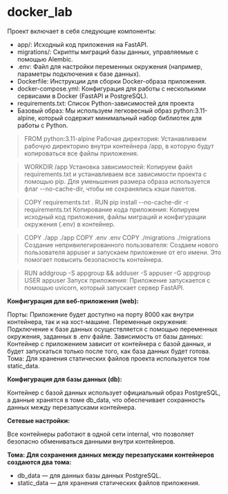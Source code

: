 # docker_lab
Проект включает в себя следующие компоненты:

- app/: Исходный код приложения на FastAPI.
- migrations/: Скрипты миграций базы данных, управляемые с помощью Alembic.
- .env: Файл для настройки переменных окружения (например, параметры подключения к базе данных).
- Dockerfile: Инструкции для сборки Docker-образа приложения.
- docker-compose.yml: Конфигурация для работы с несколькими сервисами в Docker (FastAPI и PostgreSQL).
- requirements.txt: Список Python-зависимостей для проекта
- Базовый образ: Мы используем легковесный образ python:3.11-alpine, который содержит минимальный набор библиотек для работы с Python.

> FROM python:3.11-alpine
Рабочая директория: Устанавливаем рабочую директорию внутри контейнера /app, в которую будут копироваться все файлы приложения.

> WORKDIR /app
Установка зависимостей: Копируем файл requirements.txt и устанавливаем все зависимости проекта с помощью pip. Для уменьшения размера образа используется флаг --no-cache-dir, чтобы не сохранялись кэши пакетов.

> COPY requirements.txt .
> RUN pip install --no-cache-dir -r requirements.txt
Копирование кода приложения: Копируем исходный код приложения, файлы миграций и конфигурации окружения (.env) в контейнер.

> COPY ./app ./app
> COPY .env .env
> COPY ./migrations ./migrations
Создание непривилегированного пользователя: Создаем нового пользователя appuser и запускаем приложение от его имени. Это помогает повысить безопасность контейнера.

> RUN addgroup -S appgroup && adduser -S appuser -G appgroup
> USER appuser
Запуск приложения: Приложение запускается с помощью uvicorn, который запускает сервер FastAPI.

**Конфигурация для веб-приложения (web):**

Порты: Приложение будет доступно на порту 8000 как внутри контейнера, так и на хост-машине. Переменные окружения: Подключение к базе данных осуществляется с помощью переменных окружения, заданных в .env файле. Зависимость от базы данных: Контейнер с приложением зависит от контейнера с базой данных, и будет запускаться только после того, как база данных будет готова. Тома: Для хранения статических файлов проекта используется том static_data.

**Конфигурация для базы данных (db):**

Контейнер с базой данных использует официальный образ PostgreSQL, а данные хранятся в томе db_data, что обеспечивает сохранность данных между перезапусками контейнера.

**Сетевые настройки:**

Все контейнеры работают в одной сети internal, что позволяет безопасно обмениваться данными внутри контейнеров.

**Тома: Для сохранения данных между перезапусками контейнеров создаются два тома:**

- db_data — для данных базы данных PostgreSQL.
- static_data — для хранения статических файлов приложения.
